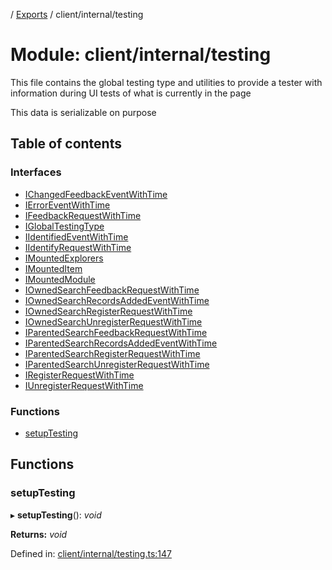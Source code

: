 [](../README.md) / [Exports](../modules.md) / client/internal/testing

# Module: client/internal/testing

This file contains the global testing type and utilities
to provide a tester with information during UI tests of what
is currently in the page

This data is serializable on purpose

## Table of contents

### Interfaces

- [IChangedFeedbackEventWithTime](../interfaces/client_internal_testing.ichangedfeedbackeventwithtime.md)
- [IErrorEventWithTime](../interfaces/client_internal_testing.ierroreventwithtime.md)
- [IFeedbackRequestWithTime](../interfaces/client_internal_testing.ifeedbackrequestwithtime.md)
- [IGlobalTestingType](../interfaces/client_internal_testing.iglobaltestingtype.md)
- [IIdentifiedEventWithTime](../interfaces/client_internal_testing.iidentifiedeventwithtime.md)
- [IIdentifyRequestWithTime](../interfaces/client_internal_testing.iidentifyrequestwithtime.md)
- [IMountedExplorers](../interfaces/client_internal_testing.imountedexplorers.md)
- [IMountedItem](../interfaces/client_internal_testing.imounteditem.md)
- [IMountedModule](../interfaces/client_internal_testing.imountedmodule.md)
- [IOwnedSearchFeedbackRequestWithTime](../interfaces/client_internal_testing.iownedsearchfeedbackrequestwithtime.md)
- [IOwnedSearchRecordsAddedEventWithTime](../interfaces/client_internal_testing.iownedsearchrecordsaddedeventwithtime.md)
- [IOwnedSearchRegisterRequestWithTime](../interfaces/client_internal_testing.iownedsearchregisterrequestwithtime.md)
- [IOwnedSearchUnregisterRequestWithTime](../interfaces/client_internal_testing.iownedsearchunregisterrequestwithtime.md)
- [IParentedSearchFeedbackRequestWithTime](../interfaces/client_internal_testing.iparentedsearchfeedbackrequestwithtime.md)
- [IParentedSearchRecordsAddedEventWithTime](../interfaces/client_internal_testing.iparentedsearchrecordsaddedeventwithtime.md)
- [IParentedSearchRegisterRequestWithTime](../interfaces/client_internal_testing.iparentedsearchregisterrequestwithtime.md)
- [IParentedSearchUnregisterRequestWithTime](../interfaces/client_internal_testing.iparentedsearchunregisterrequestwithtime.md)
- [IRegisterRequestWithTime](../interfaces/client_internal_testing.iregisterrequestwithtime.md)
- [IUnregisterRequestWithTime](../interfaces/client_internal_testing.iunregisterrequestwithtime.md)

### Functions

- [setupTesting](client_internal_testing.md#setuptesting)

## Functions

### setupTesting

▸ **setupTesting**(): *void*

**Returns:** *void*

Defined in: [client/internal/testing.ts:147](https://github.com/onzag/itemize/blob/28218320/client/internal/testing.ts#L147)
